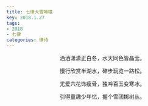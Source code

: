 ```yaml
---
title: 七律大雪唏嘻
key: 2018.1.27
tags: 
- 2018
- 七律
categories: 律诗
---
```


<p align="center">洒洒潇潇正白冬，水天同色皆晶莹。
</p>
<p align="center">慢行欣赏半湖水，碎步玩览一路松。
</p>
<p align="center">尤爱六花饰瘦骨，独吟百玉变寒冰。
</p>
<p align="center">引得童趣少年忆，握个雪团掷树丛。
</p>
